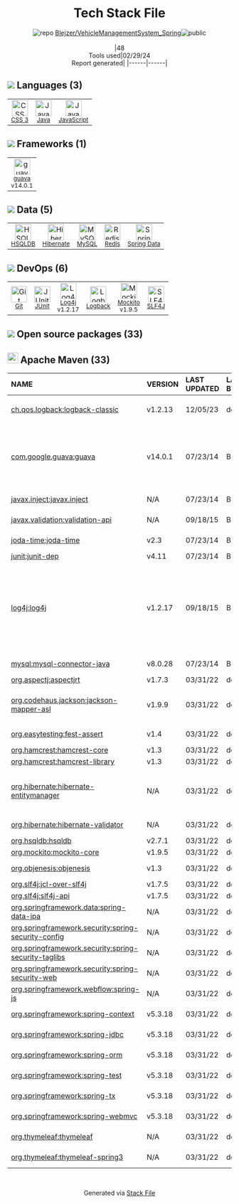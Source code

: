 <!--
&lt;--- Readme.md Snippet without images Start ---&gt;
## Tech Stack
Blejzer/VehicleManagementSystem_Spring is built on the following main stack:

- [Java](https://www.java.com) – Languages
- [JavaScript](https://developer.mozilla.org/en-US/docs/Web/JavaScript) – Languages
- [guava](https://github.com/google/guava) – Java Tools
- [HSQLDB](http://hsqldb.org) – Databases
- [Hibernate](http://hibernate.org/) – Object Relational Mapper (ORM)
- [MySQL](http://www.mysql.com) – Databases
- [Redis](http://redis.io/) – In-Memory Databases
- [Spring Data](https://spring.io/projects/spring-data) – Database Tools
- [JUnit](http://junit.org/) – Testing Frameworks
- [Log4j](https://logging.apache.org/log4j/2.x/) – Logging Tools
- [Logback](https://logback.qos.ch/) – Log Management
- [Mockito](https://site.mockito.org/) – Testing Frameworks
- [SLF4J](http://slf4j.org/) – Log Management

Full tech stack [here](/techstack.md)

&lt;--- Readme.md Snippet without images End ---&gt;

&lt;--- Readme.md Snippet with images Start ---&gt;
## Tech Stack
Blejzer/VehicleManagementSystem_Spring is built on the following main stack:

- <img width='25' height='25' src='https://img.stackshare.io/service/995/K85ZWV2F.png' alt='Java'/> [Java](https://www.java.com) – Languages
- <img width='25' height='25' src='https://img.stackshare.io/service/1209/javascript.jpeg' alt='JavaScript'/> [JavaScript](https://developer.mozilla.org/en-US/docs/Web/JavaScript) – Languages
- <img width='25' height='25' src='https://img.stackshare.io/service/2970/wBjKn0ol.png' alt='guava'/> [guava](https://github.com/google/guava) – Java Tools
- <img width='25' height='25' src='https://img.stackshare.io/service/6958/yQ4763oZ_400x400.jpg' alt='HSQLDB'/> [HSQLDB](http://hsqldb.org) – Databases
- <img width='25' height='25' src='https://img.stackshare.io/service/1756/1uNl_IZX.png' alt='Hibernate'/> [Hibernate](http://hibernate.org/) – Object Relational Mapper (ORM)
- <img width='25' height='25' src='https://img.stackshare.io/service/1025/logo-mysql-170x170.png' alt='MySQL'/> [MySQL](http://www.mysql.com) – Databases
- <img width='25' height='25' src='https://img.stackshare.io/service/1031/default_cbce472cd134adc6688572f999e9122b9657d4ba.png' alt='Redis'/> [Redis](http://redis.io/) – In-Memory Databases
- <img width='25' height='25' src='https://img.stackshare.io/service/7624/IG6D4Ro2_400x400.png' alt='Spring Data'/> [Spring Data](https://spring.io/projects/spring-data) – Database Tools
- <img width='25' height='25' src='https://img.stackshare.io/service/2020/874086.png' alt='JUnit'/> [JUnit](http://junit.org/) – Testing Frameworks
- <img width='25' height='25' src='https://img.stackshare.io/service/2804/Coralogix-log4j-integration.jpg' alt='Log4j'/> [Log4j](https://logging.apache.org/log4j/2.x/) – Logging Tools
- <img width='25' height='25' src='https://img.stackshare.io/service/2923/05518ecaa42841e834421e9d6987b04f_400x400.png' alt='Logback'/> [Logback](https://logback.qos.ch/) – Log Management
- <img width='25' height='25' src='https://img.stackshare.io/service/2021/4y634TJm_400x400.jpg' alt='Mockito'/> [Mockito](https://site.mockito.org/) – Testing Frameworks
- <img width='25' height='25' src='https://img.stackshare.io/service/2805/05518ecaa42841e834421e9d6987b04f_400x400.png' alt='SLF4J'/> [SLF4J](http://slf4j.org/) – Log Management

Full tech stack [here](/techstack.md)

&lt;--- Readme.md Snippet with images End ---&gt;
-->
<div align="center">

# Tech Stack File
![](https://img.stackshare.io/repo.svg "repo") [Blejzer/VehicleManagementSystem_Spring](https://github.com/Blejzer/VehicleManagementSystem_Spring)![](https://img.stackshare.io/public_badge.svg "public")
<br/><br/>
|48<br/>Tools used|02/29/24 <br/>Report generated|
|------|------|
</div>

## <img src='https://img.stackshare.io/languages.svg'/> Languages (3)
<table><tr>
  <td align='center'>
  <img width='36' height='36' src='https://img.stackshare.io/service/6727/css.png' alt='CSS 3'>
  <br>
  <sub><a href="https://developer.mozilla.org/en-US/docs/Web/CSS/CSS3">CSS 3</a></sub>
  <br>
  <sub></sub>
</td>

<td align='center'>
  <img width='36' height='36' src='https://img.stackshare.io/service/995/K85ZWV2F.png' alt='Java'>
  <br>
  <sub><a href="https://www.java.com">Java</a></sub>
  <br>
  <sub></sub>
</td>

<td align='center'>
  <img width='36' height='36' src='https://img.stackshare.io/service/1209/javascript.jpeg' alt='JavaScript'>
  <br>
  <sub><a href="https://developer.mozilla.org/en-US/docs/Web/JavaScript">JavaScript</a></sub>
  <br>
  <sub></sub>
</td>

</tr>
</table>

## <img src='https://img.stackshare.io/frameworks.svg'/> Frameworks (1)
<table><tr>
  <td align='center'>
  <img width='36' height='36' src='https://img.stackshare.io/service/2970/wBjKn0ol.png' alt='guava'>
  <br>
  <sub><a href="https://github.com/google/guava">guava</a></sub>
  <br>
  <sub>v14.0.1</sub>
</td>

</tr>
</table>

## <img src='https://img.stackshare.io/databases.svg'/> Data (5)
<table><tr>
  <td align='center'>
  <img width='36' height='36' src='https://img.stackshare.io/service/6958/yQ4763oZ_400x400.jpg' alt='HSQLDB'>
  <br>
  <sub><a href="http://hsqldb.org">HSQLDB</a></sub>
  <br>
  <sub></sub>
</td>

<td align='center'>
  <img width='36' height='36' src='https://img.stackshare.io/service/1756/1uNl_IZX.png' alt='Hibernate'>
  <br>
  <sub><a href="http://hibernate.org/">Hibernate</a></sub>
  <br>
  <sub></sub>
</td>

<td align='center'>
  <img width='36' height='36' src='https://img.stackshare.io/service/1025/logo-mysql-170x170.png' alt='MySQL'>
  <br>
  <sub><a href="http://www.mysql.com">MySQL</a></sub>
  <br>
  <sub></sub>
</td>

<td align='center'>
  <img width='36' height='36' src='https://img.stackshare.io/service/1031/default_cbce472cd134adc6688572f999e9122b9657d4ba.png' alt='Redis'>
  <br>
  <sub><a href="http://redis.io/">Redis</a></sub>
  <br>
  <sub></sub>
</td>

<td align='center'>
  <img width='36' height='36' src='https://img.stackshare.io/service/7624/IG6D4Ro2_400x400.png' alt='Spring Data'>
  <br>
  <sub><a href="https://spring.io/projects/spring-data">Spring Data</a></sub>
  <br>
  <sub></sub>
</td>

</tr>
</table>

## <img src='https://img.stackshare.io/devops.svg'/> DevOps (6)
<table><tr>
  <td align='center'>
  <img width='36' height='36' src='https://img.stackshare.io/service/1046/git.png' alt='Git'>
  <br>
  <sub><a href="http://git-scm.com/">Git</a></sub>
  <br>
  <sub></sub>
</td>

<td align='center'>
  <img width='36' height='36' src='https://img.stackshare.io/service/2020/874086.png' alt='JUnit'>
  <br>
  <sub><a href="http://junit.org/">JUnit</a></sub>
  <br>
  <sub></sub>
</td>

<td align='center'>
  <img width='36' height='36' src='https://img.stackshare.io/service/2804/Coralogix-log4j-integration.jpg' alt='Log4j'>
  <br>
  <sub><a href="https://logging.apache.org/log4j/2.x/">Log4j</a></sub>
  <br>
  <sub>v1.2.17</sub>
</td>

<td align='center'>
  <img width='36' height='36' src='https://img.stackshare.io/service/2923/05518ecaa42841e834421e9d6987b04f_400x400.png' alt='Logback'>
  <br>
  <sub><a href="https://logback.qos.ch/">Logback</a></sub>
  <br>
  <sub></sub>
</td>

<td align='center'>
  <img width='36' height='36' src='https://img.stackshare.io/service/2021/4y634TJm_400x400.jpg' alt='Mockito'>
  <br>
  <sub><a href="https://site.mockito.org/">Mockito</a></sub>
  <br>
  <sub>v1.9.5</sub>
</td>

<td align='center'>
  <img width='36' height='36' src='https://img.stackshare.io/service/2805/05518ecaa42841e834421e9d6987b04f_400x400.png' alt='SLF4J'>
  <br>
  <sub><a href="http://slf4j.org/">SLF4J</a></sub>
  <br>
  <sub></sub>
</td>

</tr>
</table>


## <img src='https://img.stackshare.io/group.svg' /> Open source packages (33)</h2>

## <img width='24' height='24' src='https://img.stackshare.io/package_manager/977/default_9833f2ef0bbc2a946b4cc5e9307264033361076b.png'/> Apache Maven (33)

|NAME|VERSION|LAST UPDATED|LAST UPDATED BY|LICENSE|VULNERABILITIES|
|:------|:------|:------|:------|:------|:------|
|[ch.qos.logback:logback-classic](http://logback.qos.ch)|v1.2.13|12/05/23|dependabot[bot] |EPL-1.0,LGPL-2.1+|N/A|
|[com.google.guava:guava](https://github.com/google/guava)|v14.0.1|07/23/14|Blejzer |Apache-2.0|[CVE-2023-2976](https://github.com/advisories/GHSA-7g45-4rm6-3mm3) (Moderate)<br/>[CVE-2018-10237](https://github.com/advisories/GHSA-mvr2-9pj6-7w5j) (Moderate)<br/>[CVE-2020-8908](https://github.com/advisories/GHSA-5mg8-w23w-74h3) (Low)|
|[javax.inject:javax.inject](http://code.google.com/p/atinject/)|N/A|07/23/14|Blejzer |Apache-2.0|N/A|
|[javax.validation:validation-api](http://beanvalidation.org)|N/A|09/18/15|Blejzer |Apache-2.0|N/A|
|[joda-time:joda-time](https://www.joda.org/joda-time/)|v2.3|07/23/14|Blejzer |Apache-2.0|N/A|
|[junit:junit-dep](http://junit.org)|v4.11|07/23/14|Blejzer |CPL-1.0|N/A|
|[log4j:log4j](http://logging.apache.org/log4j/1.2/)|v1.2.17|09/18/15|Blejzer |Apache-2.0|[CVE-2022-23305](https://github.com/advisories/GHSA-65fg-84f6-3jq3) (Critical)<br/>[CVE-2022-23307](https://github.com/advisories/GHSA-f7vh-qwp3-x37m) (Critical)<br/>[CVE-2019-17571](https://github.com/advisories/GHSA-2qrg-x229-3v8q) (Critical)<br/>[CVE-2022-23302](https://github.com/advisories/GHSA-w9p3-5cr8-m3jj) (High)<br/>[CVE-2021-4104](https://github.com/advisories/GHSA-fp5r-v3w9-4333) (High)|
|[mysql:mysql-connector-java](http://dev.mysql.com/doc/connector-j/en/)|v8.0.28|07/23/14|Blejzer |GPL-3.0-only|N/A|
|[org.aspectj:aspectjrt](http://www.aspectj.org)|v1.7.3|03/31/22|dependabot[bot] |EPL-1.0|N/A|
|[org.codehaus.jackson:jackson-mapper-asl](http://jackson.codehaus.org)|v1.9.9|03/31/22|dependabot[bot] |Apache-2.0|[CVE-2019-10202](https://github.com/advisories/GHSA-c27h-mcmw-48hv) (Critical)<br/>[CVE-2019-10172](https://github.com/advisories/GHSA-r6j9-8759-g62w) (High)|
|[org.easytesting:fest-assert](http://fest.easytesting.org/assert)|v1.4|03/31/22|dependabot[bot] |Apache-2.0|N/A|
|[org.hamcrest:hamcrest-core](http://hamcrest.org/JavaHamcrest/)|v1.3|03/31/22|dependabot[bot] |DSDP|N/A|
|[org.hamcrest:hamcrest-library](http://hamcrest.org/JavaHamcrest/)|v1.3|03/31/22|dependabot[bot] |DSDP|N/A|
|[org.hibernate:hibernate-entitymanager](http://hibernate.org/orm)|N/A|03/31/22|dependabot[bot] |LGPL-2.0-only,GPL-3.0-or-later|N/A|
|[org.hibernate:hibernate-validator](http://hibernate.org/validator/)|N/A|03/31/22|dependabot[bot] |Apache-2.0|N/A|
|[org.hsqldb:hsqldb](http://hsqldb.org)|v2.7.1|03/31/22|dependabot[bot] |Zed,TMate|N/A|
|[org.mockito:mockito-core](https://github.com/mockito/mockito)|v1.9.5|03/31/22|dependabot[bot] |MIT|N/A|
|[org.objenesis:objenesis](http://objenesis.org)|v1.3|03/31/22|dependabot[bot] |Apache-2.0|N/A|
|[org.slf4j:jcl-over-slf4j](http://www.slf4j.org)|v1.7.5|03/31/22|dependabot[bot] |MIT|N/A|
|[org.slf4j:slf4j-api](http://www.slf4j.org)|v1.7.5|03/31/22|dependabot[bot] |MIT|N/A|
|[org.springframework.data:spring-data-jpa](https://projects.spring.io/spring-data-jpa)|N/A|03/31/22|dependabot[bot] |Apache-2.0|N/A|
|[org.springframework.security:spring-security-config](http://spring.io/spring-security)|N/A|03/31/22|dependabot[bot] |Apache-2.0|N/A|
|[org.springframework.security:spring-security-taglibs](http://spring.io/spring-security)|N/A|03/31/22|dependabot[bot] |Apache-2.0|N/A|
|[org.springframework.security:spring-security-web](http://spring.io/spring-security)|N/A|03/31/22|dependabot[bot] |Apache-2.0|N/A|
|[org.springframework.webflow:spring-js](https://github.com/spring-projects/spring-webflow)|N/A|03/31/22|dependabot[bot] |Apache-2.0|N/A|
|[org.springframework:spring-context](https://github.com/spring-projects/spring-framework)|v5.3.18|03/31/22|dependabot[bot] |Apache-2.0|[CVE-2022-22968](https://github.com/advisories/GHSA-g5mm-vmx4-3rg7) (High)|
|[org.springframework:spring-jdbc](https://github.com/spring-projects/spring-framework)|v5.3.18|03/31/22|dependabot[bot] |Apache-2.0|N/A|
|[org.springframework:spring-orm](https://github.com/spring-projects/spring-framework)|v5.3.18|03/31/22|dependabot[bot] |Apache-2.0|N/A|
|[org.springframework:spring-test](https://github.com/spring-projects/spring-framework)|v5.3.18|03/31/22|dependabot[bot] |Apache-2.0|N/A|
|[org.springframework:spring-tx](https://github.com/spring-projects/spring-framework)|v5.3.18|03/31/22|dependabot[bot] |Apache-2.0|N/A|
|[org.springframework:spring-webmvc](https://github.com/spring-projects/spring-framework)|v5.3.18|03/31/22|dependabot[bot] |Apache-2.0|N/A|
|[org.thymeleaf:thymeleaf](http://www.thymeleaf.org)|N/A|03/31/22|dependabot[bot] |Apache-2.0|N/A|
|[org.thymeleaf:thymeleaf-spring3](http://www.thymeleaf.org)|N/A|03/31/22|dependabot[bot] |Apache-2.0|N/A|

<br/>
<div align='center'>

Generated via [Stack File](https://github.com/marketplace/stack-file)
